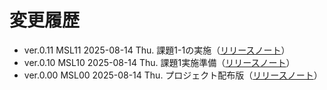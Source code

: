 # 変更履歴

- ver.0.11 MSL11 2025-08-14 Thu. 課題1-1の実施（[リリースノート](./release_notes/release_note_ver_0.11.md)）
- ver.0.10 MSL10 2025-08-14 Thu. 課題1実施準備（[リリースノート](./release_notes/release_note_ver_0.10.md)）
- ver.0.00 MSL00 2025-08-14 Thu. プロジェクト配布版（[リリースノート](./release_notes/release_note_ver_0.00.md)）
